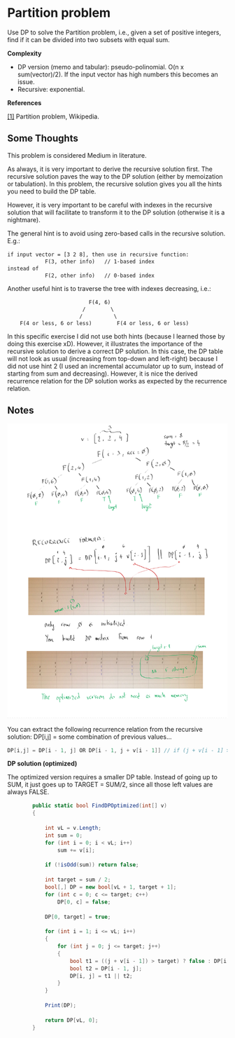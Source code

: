 ﻿# Partition problem

Use DP to solve the Partition problem, i.e., given a set of positive integers,
find if it can be divided into two subsets with equal sum.

__Complexity__
* DP version (memo and tabular): pseudo-polinomial. O(n x sum(vector)/2). If the input vector has high numbers this becomes an issue.
* Recursive: exponential.

__References__

[[1]](https://en.wikipedia.org/wiki/Partition_problem) Partition problem, Wikipedia.

## Some Thoughts
This problem is considered Medium in literature.

As always, it is very important to derive the recursive solution first.
The recursive solution paves the way to the DP solution (either by memoization or tabulation).
In this problem, the recursive solution gives you all the hints you need to build the DP table.

However, it is very important to be careful with indexes in the recursive solution that will 
facilitate to transform it to the DP solution (otherwise it is a nightmare).

The general hint is to avoid using zero-based calls in the recursive solution.
E.g.:

```
if input vector = [3 2 8], then use in recursive function:
            F(3, other info)   // 1-based index
instead of
            F(2, other info)   // 0-based index

```

Another useful hint is to traverse the tree with indexes decreasing, i.e.:

```
                          F(4, 6)
                        /        \
                       /          \
    F(4 or less, 6 or less)        F(4 or less, 6 or less)
```

In this specific exercise I did not use both hints (because I learned those by doing this exercise xD).
However, it illustrates the importance of the recursive solution to derive a correct DP solution.
In this case, the DP table will not look as usual (increasing from top-down and left-right) because
I did not use hint 2 (I used an incremental accumulator up to sum, instead of starting from sum and decreasing).
However, it is nice the derived recurrence relation for the DP solution works as expected by the recurrence relation.

## Notes

![Alt text](/PartitionSum/notes.png?raw=true "Notes")


You can extract the following recurrence relation from the recursive solution:
DP[i,j] = some combination of previous values...

```c#
DP[i,j] = DP[i - 1, j] OR DP[i - 1, j + v[i - 1]] // if (j + v[i - 1] > sum) just false
```

__DP solution (optimized)__

The optimized version requires a smaller DP table.
Instead of going up to SUM, it just goes up to TARGET = SUM/2, since all those left values are always FALSE.

```c#
        public static bool FindDPOptimized(int[] v)
        {

            int vL = v.Length;
            int sum = 0;
            for (int i = 0; i < vL; i++)
                sum += v[i];

            if (!isOdd(sum)) return false;

            int target = sum / 2;
            bool[,] DP = new bool[vL + 1, target + 1];
            for (int c = 0; c <= target; c++)
                DP[0, c] = false;

            DP[0, target] = true;

            for (int i = 1; i <= vL; i++)
            {
                for (int j = 0; j <= target; j++)
                {
                    bool t1 = ((j + v[i - 1]) > target) ? false : DP[i - 1, j + v[i - 1]];
                    bool t2 = DP[i - 1, j];
                    DP[i, j] = t1 || t2;
                }
            }

            Print(DP);

            return DP[vL, 0];
        }
```

